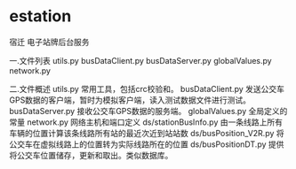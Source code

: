 estation
========

宿迁 电子站牌后台服务

一.文件列表
	utils.py
	busDataClient.py
	busDataServer.py
	globalValues.py
	network.py

二.文件概述
	utils.py           常用工具，包括crc校验和。
	busDataClient.py   发送公交车GPS数据的客户端，暂时为模拟客户端，读入测试数据文件进行测试。
	busDataServer.py   接收公交车GPS数据的服务端。
	globalValues.py    全局定义的常量
	network.py         网络主机和端口定义
	ds/stationBusInfo.py	由一条线路上所有车辆的位置计算该条线路所有站的最近次近到站站数
	ds/busPosition_V2R.py 将公交车在虚拟线路上的位置转为实际线路所在的位置
	ds/busPositionDT.py 提供将公交车位置储存，更新和取出。类似数据库。
